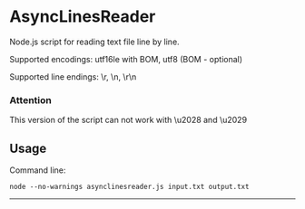 AsyncLinesReader
==========

Node.js script for reading text file line by line.

Supported encodings: utf16le with BOM, utf8 (BOM - optional)

Supported line endings: \r, \n, \r\n


### Attention

This version of the script can not work with \u2028 and \u2029

## Usage

Command line:

```
node --no-warnings asynclinesreader.js input.txt output.txt
```

<hr>
